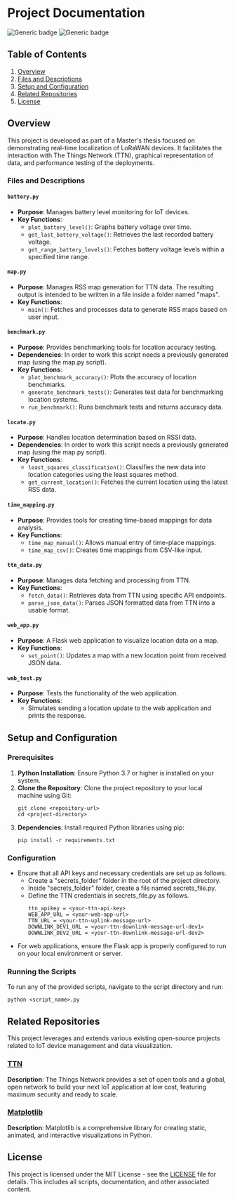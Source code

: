 # Project Documentation

![Generic badge](https://img.shields.io/badge/version-1.0.0-green.svg)
![Generic badge](https://img.shields.io/badge/license-MIT-blue.svg)

## Table of Contents
1. [Overview](#overview)
2. [Files and Descriptions](#files-and-descriptions)
3. [Setup and Configuration](#setup-and-configuration)
4. [Related Repositories](#related-repositories)
5. [License](#license)

## Overview
This project is developed as part of a Master's thesis focused on demonstrating real-time localization of LoRaWAN devices. It facilitates the interaction with The Things Network (TTN), graphical representation of data, and performance testing of the deployments.

### Files and Descriptions

#### `battery.py`
- **Purpose**: Manages battery level monitoring for IoT devices.
- **Key Functions**:
  - `plot_battery_level()`: Graphs battery voltage over time.
  - `get_last_battery_voltage()`: Retrieves the last recorded battery voltage.
  - `get_range_battery_levels()`: Fetches battery voltage levels within a specified time range.

#### `map.py`
- **Purpose**: Manages RSS map generation for TTN data. The resulting output is intended to be written in a file inside a folder named "maps".
- **Key Functions**:
  - `main()`: Fetches and processes data to generate RSS maps based on user input.

#### `benchmark.py`
- **Purpose**: Provides benchmarking tools for location accuracy testing.
- **Dependencies**: In order to work this script needs a previously generated map (using the map.py script).
- **Key Functions**:
  - `plot_benchmark_accuracy()`: Plots the accuracy of location benchmarks.
  - `generate_benchmark_tests()`: Generates test data for benchmarking location systems.
  - `run_benchmark()`: Runs benchmark tests and returns accuracy data.

#### `locate.py`
- **Purpose**: Handles location determination based on RSSI data.
- **Dependencies**: In order to work this script needs a previously generated map (using the map.py script).
- **Key Functions**:
  - `least_squares_classification()`: Classifies the new data into location categories using the least squares method.
  - `get_current_location()`: Fetches the current location using the latest RSS data.

#### `time_mapping.py`
- **Purpose**: Provides tools for creating time-based mappings for data analysis.
- **Key Functions**:
  - `time_map_manual()`: Allows manual entry of time-place mappings.
  - `time_map_csv()`: Creates time mappings from CSV-like input.

#### `ttn_data.py`
- **Purpose**: Manages data fetching and processing from TTN.
- **Key Functions**:
  - `fetch_data()`: Retrieves data from TTN using specific API endpoints.
  - `parse_json_data()`: Parses JSON formatted data from TTN into a usable format.

#### `web_app.py`
- **Purpose**: A Flask web application to visualize location data on a map.
- **Key Functions**:
  - `set_point()`: Updates a map with a new location point from received JSON data.

#### `web_test.py`
- **Purpose**: Tests the functionality of the web application.
- **Key Functions**:
  - Simulates sending a location update to the web application and prints the response.

## Setup and Configuration

### Prerequisites

1. **Python Installation**: Ensure Python 3.7 or higher is installed on your system.
2. **Clone the Repository**: Clone the project repository to your local machine using Git:
   ```
   git clone <repository-url>
   cd <project-directory>
   ```
3. **Dependencies**: Install required Python libraries using pip:
   ```
   pip install -r requirements.txt
   ```

### Configuration

- Ensure that all API keys and necessary credentials are set up as follows.
    - Create a "secrets_folder" folder in the root of the project directory.
    - Inside "secrets_folder" folder, create a file named secrets_file.py.
    - Define the TTN credentials in secrets_file.py as follows.
      ```
      ttn_apikey = <your-ttn-api-key>
      WEB_APP_URL = <your-web-app-url>
      TTN_URL = <your-ttn-uplink-message-url>
      DOWNLINK_DEV1_URL = <your-ttn-downlink-message-url-dev1>
      DOWNLINK_DEV2_URL = <your-ttn-downlink-message-url-dev2>
      ```
- For web applications, ensure the Flask app is properly configured to run on your local environment or server.

### Running the Scripts

To run any of the provided scripts, navigate to the script directory and run:
```
python <script_name>.py
```

## Related Repositories

This project leverages and extends various existing open-source projects related to IoT device management and data visualization.

### [TTN](https://www.thethingsnetwork.org/)
**Description**: The Things Network provides a set of open tools and a global, open network to build your next IoT application at low cost, featuring maximum security and ready to scale.

### [Matplotlib](https://github.com/matplotlib/matplotlib)
**Description**: Matplotlib is a comprehensive library for creating static, animated, and interactive visualizations in Python.

## License

This project is licensed under the MIT License - see the [LICENSE](LICENSE) file for details. This includes all scripts, documentation, and other associated content.
